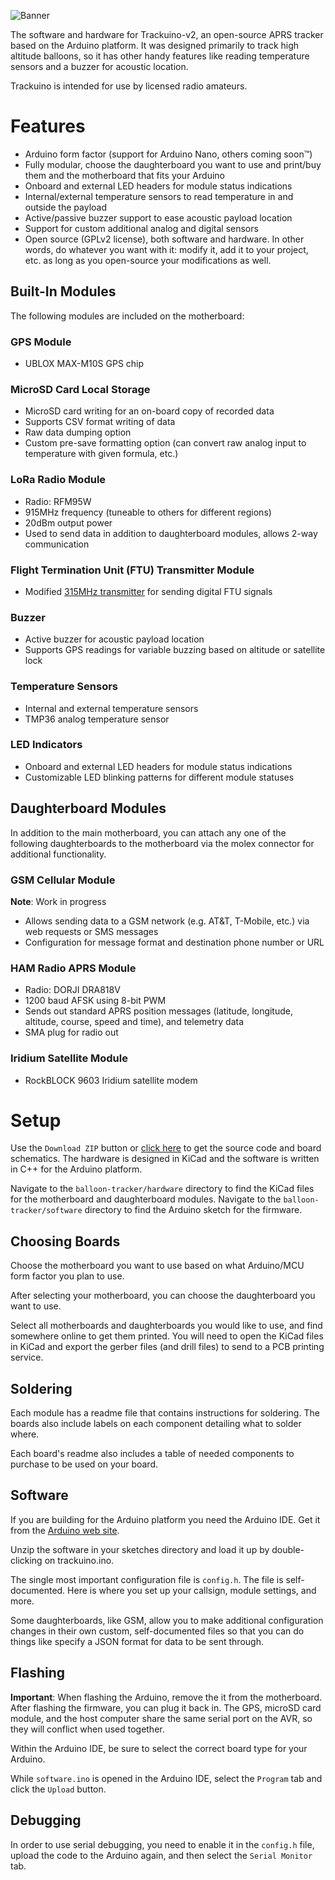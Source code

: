 ![Banner](https://github.com/trackuino/trackuino/wiki/img/trackuino-banner-narrow.png)

The software and hardware for Trackuino-v2, an open-source APRS tracker based on the Arduino platform. It was designed primarily to track high altitude balloons, so it has other handy features like reading temperature sensors and a buzzer for acoustic location.

Trackuino is intended for use by licensed radio amateurs.

# Features

- Arduino form factor (support for Arduino Nano, others coming soon:tm:)
- Fully modular, choose the daughterboard you want to use and print/buy them and the motherboard that fits your Arduino
- Onboard and external LED headers for module status indications
- Internal/external temperature sensors to read temperature in and outside the payload
- Active/passive buzzer support to ease acoustic payload location
- Support for custom additional analog and digital sensors
- Open source (GPLv2 license), both software and hardware. In other words, do whatever you want with it: modify it, add it to your project, etc. as long as you open-source your modifications as well.

## Built-In Modules

The following modules are included on the motherboard:

### GPS Module

- UBLOX MAX-M10S GPS chip

### MicroSD Card Local Storage

- MicroSD card writing for an on-board copy of recorded data
- Supports CSV format writing of data
- Raw data dumping option
- Custom pre-save formatting option (can convert raw analog input to temperature with given formula, etc.)

### LoRa Radio Module

- Radio: RFM95W
- 915MHz frequency (tuneable to others for different regions)
- 20dBm output power
- Used to send data in addition to daughterboard modules, allows 2-way communication

### Flight Termination Unit (FTU) Transmitter Module

- Modified [315MHz transmitter](https://www.adafruit.com/product/1095) for sending digital FTU signals

### Buzzer

- Active buzzer for acoustic payload location
- Supports GPS readings for variable buzzing based on altitude or satellite lock

### Temperature Sensors

- Internal and external temperature sensors
- TMP36 analog temperature sensor

### LED Indicators

- Onboard and external LED headers for module status indications
- Customizable LED blinking patterns for different module statuses

## Daughterboard Modules

In addition to the main motherboard, you can attach any one of the following daughterboards to the motherboard via the molex connector for additional functionality.

### GSM Cellular Module

**Note**: Work in progress

- Allows sending data to a GSM network (e.g. AT&T, T-Mobile, etc.) via web requests or SMS messages
- Configuration for message format and destination phone number or URL

### HAM Radio APRS Module

- Radio: DORJI DRA818V
- 1200 baud AFSK using 8-bit PWM
- Sends out standard APRS position messages (latitude, longitude, altitude, course, speed and time), and telemetry data
- SMA plug for radio out

### Iridium Satellite Module

- RockBLOCK 9603 Iridium satellite modem

# Setup

Use the `Download ZIP` button or [click here](https://github.com/EricAndrechek/trackuino-v2/archive/refs/heads/main.zip) to get the source code and board schematics. The hardware is designed in KiCad and the software is written in C++ for the Arduino platform.

Navigate to the `balloon-tracker/hardware` directory to find the KiCad files for the motherboard and daughterboard modules. Navigate to the `balloon-tracker/software` directory to find the Arduino sketch for the firmware.

## Choosing Boards

Choose the motherboard you want to use based on what Arduino/MCU form factor you plan to use.

After selecting your motherboard, you can choose the daughterboard you want to use.

Select all motherboards and daughterboards you would like to use, and find somewhere online to get them printed. You will need to open the KiCad files in KiCad and export the gerber files (and drill files) to send to a PCB printing service.

## Soldering

Each module has a readme file that contains instructions for soldering. The boards also include labels on each component detailing what to solder where.

Each board's readme also includes a table of needed components to purchase to be used on your board.

## Software

If you are building for the Arduino platform you need the Arduino IDE. Get it from the [Arduino web site](https://arduino.cc/).

Unzip the software in your sketches directory and load it up by double-clicking on trackuino.ino.

The single most important configuration file is `config.h`. The file is self-documented. Here is where you set up your callsign, module settings, and more.

Some daughterboards, like GSM, allow you to make additional configuration changes in their own custom, self-documented files so that you can do things like specify a JSON format for data to be sent through.

## Flashing

**Important**: When flashing the Arduino, remove the it from the motherboard. After flashing the firmware, you can plug it back in. The GPS, microSD card module, and the host computer share the same serial port on the AVR, so they will conflict when used together.

Within the Arduino IDE, be sure to select the correct board type for your Arduino.

While `software.ino` is opened in the Arduino IDE, select the `Program` tab and click the `Upload` button.

## Debugging

In order to use serial debugging, you need to enable it in the `config.h` file, upload the code to the Arduino again, and then select the `Serial Monitor` tab.
